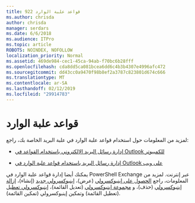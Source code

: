 ```yaml
---
title: 922 قواعد علبة الوارد
ms.author: chrisda
author: chrisda
manager: serdars
ms.date: 6/6/2018
ms.audience: ITPro
ms.topic: article
ROBOTS: NOINDEX, NOFOLLOW
localization_priority: Normal
ms.assetid: 469de984-cec1-45ca-94ab-f70bc6b28fff
ms.openlocfilehash: cda8dd5ca081bcea6dd6c4b3b4307e4996afc472
ms.sourcegitcommit: dd43cc0a9470f98b8ef2a3787c823801d674c666
ms.translationtype: MT
ms.contentlocale: ar-SA
ms.lasthandoff: 02/12/2019
ms.locfileid: "29914783"
---
```

# <a name="inbox-rules"></a>قواعد علبة الوارد

لمزيد من المعلومات حول استخدام قواعد علبة الوارد في علبة البريد الخاصة بك، راجع:
  
- [إدارة رسائل البريد الإلكتروني باستخدام القواعد في Outlook للكمبيوتر](https://support.office.com/article/c24f5dea-9465-4df4-ad17-a50704d66c59.aspx)
    
- [إدارة رسائل البريد باستخدام قواعد علبة الوارد في Outlook على ويب](https://support.office.com/article/8400435c-f14e-4272-9004-1548bb1848f2.aspx)
    
يمكنك أيضا إدارة قواعد علبة الوارد في PowerShell Exchange عبر إنترنت. لمزيد من المعلومات، راجع [الحصول على إينبوكسرولي](https://docs.microsoft.com/powershell/module/exchange/mailboxes/get-inboxrule) (عرض)، [إينبوكسرولي جديد](https://docs.microsoft.com/powershell/module/exchange/mailboxes/new-inboxrule) (إنشاء)، [إزالة إينبوكسرولي](https://docs.microsoft.com/powershell/module/exchange/mailboxes/remove-inboxrule) (حذف)، و [مجموعة إينبوكسرولي](https://docs.microsoft.com/powershell/module/exchange/mailboxes/set-inboxrule) (تعديل القائمة)، [إينبوكسرولي تعطيل](https://docs.microsoft.com/powershell/module/exchange/mailboxes/disable-inboxrule) (تعطيل القائمة) وتمكين إينبوكسرولي [ ](https://docs.microsoft.com/powershell/module/exchange/mailboxes/enable-inboxrule)(تمكين القائمة). 
  

